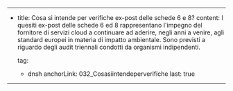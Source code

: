 ---
  - title: Cosa si intende per verifiche ex-post delle schede 6 e 8?
    content: I quesiti ex-post delle schede 6 ed 8 rappresentano l'impegno del fornitore di servizi cloud a continuare ad aderire, negli anni a venire, agli standard europei in materia di impatto ambientale. Sono previsti a riguardo degli audit triennali condotti da organismi indipendenti.

    tag:
      - dnsh
    anchorLink: 032_Cosasiintendeperverifiche
    last: true
---